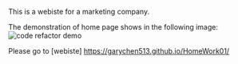 This is a webiste for a marketing company.

The demonstration of home page shows in the following image:
![code refactor demo](./Assets/01-html-css-git-homework-demo.png)

Please go to [webiste] https://garychen513.github.io/HomeWork01/